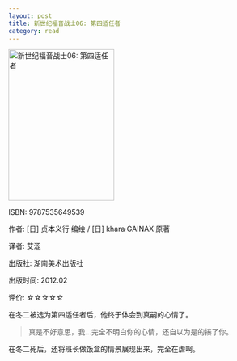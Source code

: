 ```yaml
---
layout: post
title: 新世纪福音战士06: 第四适任者
category: read
---
```

<img class="cover" title="9787535649539" src="/images/2012/04/9787535649539-209x300.jpg" alt="新世纪福音战士06: 第四适任者" width="209" height="300" />

ISBN: 9787535649539

作者: [日] 贞本义行 编绘 / [日] khara·GAINAX 原著

译者: 艾涩

出版社: 湖南美术出版社

出版时间: 2012.02

评价: ☆☆☆☆☆

在冬二被选为第四适任者后，他终于体会到真嗣的心情了。

<blockquote>真是不好意思，我...完全不明白你的心情，还自以为是的揍了你。</blockquote>

在冬二死后，还将班长做饭盒的情景展现出来，完全在虐啊。
